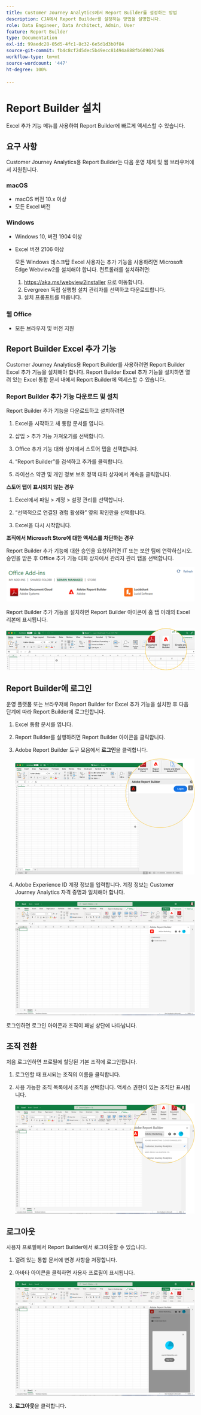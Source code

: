 ```yaml
---
title: Customer Journey Analytics에서 Report Builder를 설정하는 방법
description: CJA에서 Report Builder를 설정하는 방법을 설명합니다.
role: Data Engineer, Data Architect, Admin, User
feature: Report Builder
type: Documentation
exl-id: 99aedc28-05d5-4fc1-8c32-6e5d1d3b0f84
source-git-commit: fb4c8cf2d5dec5b49ecc81494a888fb6090379d6
workflow-type: tm+mt
source-wordcount: '447'
ht-degree: 100%

---
```


# Report Builder 설치

Excel 추가 기능 메뉴를 사용하여 Report Builder에 빠르게 액세스할 수 있습니다.

## 요구 사항

Customer Journey Analytics용 Report Builder는 다음 운영 체제 및 웹 브라우저에서 지원됩니다.

### macOS

- macOS 버전 10.x 이상
- 모든 Excel 버전

### Windows

- Windows 10, 버전 1904 이상
- Excel 버전 2106 이상

   모든 Windows 데스크탑 Excel 사용자는 추가 기능을 사용하려면 Microsoft Edge Webview2를 설치해야 합니다. 컨트롤러를 설치하려면:

   1. <https://aka.ms/webview2installer> 으로 이동합니다.
   1. Evergreen 독립 실행형 설치 관리자를 선택하고 다운로드합니다.
   1. 설치 프롬프트를 따릅니다.

### 웹 Office

- 모든 브라우저 및 버전 지원


## Report Builder Excel 추가 기능

Customer Journey Analytics용 Report Builder를 사용하려면 Report Builder Excel 추가 기능을 설치해야 합니다. Report Builder Excel 추가 기능을 설치하면 열려 있는 Excel 통합 문서 내에서 Report Builder에 액세스할 수 있습니다.

### Report Builder 추가 기능 다운로드 및 설치

Report Builder 추가 기능을 다운로드하고 설치하려면

1. Excel을 시작하고 새 통합 문서를 엽니다.

1. 삽입 > 추가 기능 가져오기를 선택합니다.

1. Office 추가 기능 대화 상자에서 스토어 탭을 선택합니다.

1. “Report Builder”를 검색하고 추가를 클릭합니다.

1. 라이선스 약관 및 개인 정보 보호 정책 대화 상자에서 계속을 클릭합니다.

**스토어 탭이 표시되지 않는 경우**

1. Excel에서 파일 > 계정 > 설정 관리를 선택합니다.

1. “선택적으로 연결된 경험 활성화” 옆의 확인란을 선택합니다.

1. Excel을 다시 시작합니다.

**조직에서 Microsoft Store에 대한 액세스를 차단하는 경우**

Report Builder 추가 기능에 대한 승인을 요청하려면 IT 또는 보안 팀에 연락하십시오. 승인을 받은 후 Office 추가 기능 대화 상자에서 관리자 관리 탭을 선택합니다.

![](./assets/image1.png)

Report Builder 추가 기능을 설치하면 Report Builder 아이콘이 홈 탭 아래의 Excel 리본에 표시됩니다.

![](./assets/rb_app_icon.png)

## Report Builder에 로그인

운영 플랫폼 또는 브라우저에 Report Builder for Excel 추가 기능을 설치한 후 다음 단계에 따라 Report Builder에 로그인합니다.

1. Excel 통합 문서를 엽니다.

1. Report Builder를 실행하려면 Report Builder 아이콘을 클릭합니다.

1. Adobe Report Builder 도구 모음에서 **로그인**&#x200B;을 클릭합니다.

   ![](./assets/rb_login.png)

1. Adobe Experience ID 계정 정보를 입력합니다. 계정 정보는 Customer Journey Analytics 자격 증명과 일치해야 합니다.

   ![](./assets/image4.png)

로그인하면 로그인 아이콘과 조직이 패널 상단에 나타납니다.

## 조직 전환

처음 로그인하면 프로필에 할당된 기본 조직에 로그인됩니다.

1. 로그인할 때 표시되는 조직의 이름을 클릭합니다.

1. 사용 가능한 조직 목록에서 조직을 선택합니다. 액세스 권한이 있는 조직만 표시됩니다.

   ![](./assets/image5.png)

## 로그아웃

사용자 프로필에서 Report Builder에서 로그아웃할 수 있습니다.

1. 열려 있는 통합 문서에 변경 사항을 저장합니다.

1. 아바타 아이콘을 클릭하면 사용자 프로필이 표시됩니다.

   ![](./assets/image6.png)

1. **로그아웃**&#x200B;을 클릭합니다.
